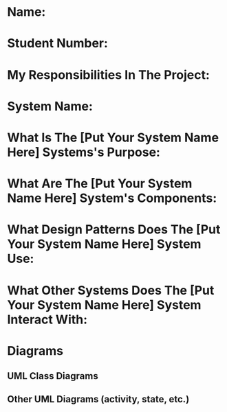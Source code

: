 # Name:
# Student Number: 

# My Responsibilities In The Project: 

# System Name: 
# What Is The [Put Your System Name Here] Systems's Purpose:

# What Are The [Put Your System Name Here] System's Components:

# What Design Patterns Does The [Put Your System Name Here] System Use:

# What Other Systems Does The [Put Your System Name Here] System Interact With:

# Diagrams

## UML Class Diagrams

## Other UML Diagrams (activity, state, etc.)
